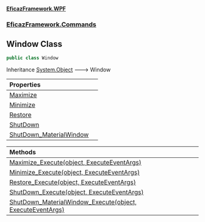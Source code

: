 #### [EficazFramework.WPF](EficazFrameworkWPF.md 'EficazFramework WPF')
### [EficazFramework.Commands](EficazFrameworkWPF.md#EficazFramework.Commands 'EficazFramework.Commands')

## Window Class

```csharp
public class Window
```

Inheritance [System.Object](https://docs.microsoft.com/en-us/dotnet/api/System.Object 'System.Object') &#129106; Window

| Properties | |
| :--- | :--- |
| [Maximize](EficazFramework.Commands/Window/Maximize.md 'EficazFramework.Commands.Window.Maximize') | |
| [Minimize](EficazFramework.Commands/Window/Minimize.md 'EficazFramework.Commands.Window.Minimize') | |
| [Restore](EficazFramework.Commands/Window/Restore.md 'EficazFramework.Commands.Window.Restore') | |
| [ShutDown](EficazFramework.Commands/Window/ShutDown.md 'EficazFramework.Commands.Window.ShutDown') | |
| [ShutDown_MaterialWindow](EficazFramework.Commands/Window/ShutDown_MaterialWindow.md 'EficazFramework.Commands.Window.ShutDown_MaterialWindow') | |

| Methods | |
| :--- | :--- |
| [Maximize_Execute(object, ExecuteEventArgs)](EficazFramework.Commands/Window/Maximize_Execute(object,ExecuteEventArgs).md 'EficazFramework.Commands.Window.Maximize_Execute(object, EficazFramework.Events.ExecuteEventArgs)') | |
| [Minimize_Execute(object, ExecuteEventArgs)](EficazFramework.Commands/Window/Minimize_Execute(object,ExecuteEventArgs).md 'EficazFramework.Commands.Window.Minimize_Execute(object, EficazFramework.Events.ExecuteEventArgs)') | |
| [Restore_Execute(object, ExecuteEventArgs)](EficazFramework.Commands/Window/Restore_Execute(object,ExecuteEventArgs).md 'EficazFramework.Commands.Window.Restore_Execute(object, EficazFramework.Events.ExecuteEventArgs)') | |
| [ShutDown_Execute(object, ExecuteEventArgs)](EficazFramework.Commands/Window/ShutDown_Execute(object,ExecuteEventArgs).md 'EficazFramework.Commands.Window.ShutDown_Execute(object, EficazFramework.Events.ExecuteEventArgs)') | |
| [ShutDown_MaterialWindow_Execute(object, ExecuteEventArgs)](EficazFramework.Commands/Window/ShutDown_MaterialWindow_Execute(object,ExecuteEventArgs).md 'EficazFramework.Commands.Window.ShutDown_MaterialWindow_Execute(object, EficazFramework.Events.ExecuteEventArgs)') | |
